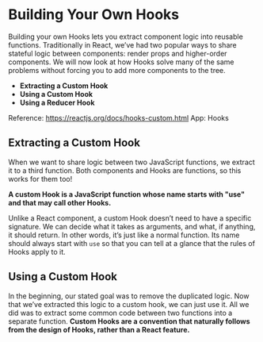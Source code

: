 # Building Your Own Hooks

Building your own Hooks lets you extract component logic into reusable functions. Traditionally in React, we’ve had two popular ways to share stateful logic between components: render props and higher-order components. We will now look at how Hooks solve many of the same problems without forcing you to add more components to the tree.

- **Extracting a Custom Hook**
- **Using a Custom Hook**
- **Using a Reducer Hook**

Reference: https://reactjs.org/docs/hooks-custom.html
App: Hooks

## Extracting a Custom Hook

When we want to share logic between two JavaScript functions, we extract it to a third function. Both components and Hooks are functions, so this works for them too!

**A custom Hook is a JavaScript function whose name starts with "use" and that may call other Hooks.**

Unlike a React component, a custom Hook doesn’t need to have a specific signature. We can decide what it takes as arguments, and what, if anything, it should return. In other words, it’s just like a normal function. Its name should always start with `use` so that you can tell at a glance that the rules of Hooks apply to it.

## Using a Custom Hook

In the beginning, our stated goal was to remove the duplicated logic. Now that we’ve extracted this logic to a custom hook, we can just use it. All we did was to extract some common code between two functions into a separate function. **Custom Hooks are a convention that naturally follows from the design of Hooks, rather than a React feature.**
